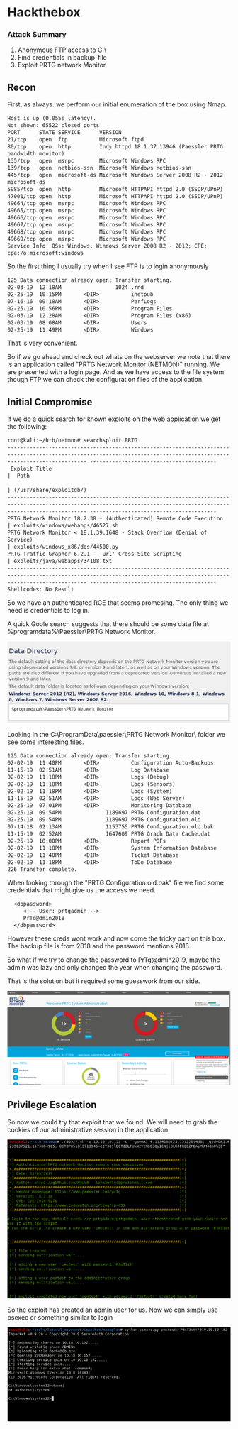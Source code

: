 # Hackthebox 



### Attack Summary

1. Anonymous FTP access to C:\
2. Find credentials in backup-file
3. Exploit PRTG network Monitor


## Recon

First, as always. we perform our initial enumeration of the box using Nmap.

```
Host is up (0.055s latency).
Not shown: 65522 closed ports
PORT      STATE SERVICE      VERSION
21/tcp    open  ftp          Microsoft ftpd
80/tcp    open  http         Indy httpd 18.1.37.13946 (Paessler PRTG bandwidth monitor)
135/tcp   open  msrpc        Microsoft Windows RPC
139/tcp   open  netbios-ssn  Microsoft Windows netbios-ssn
445/tcp   open  microsoft-ds Microsoft Windows Server 2008 R2 - 2012 microsoft-ds
5985/tcp  open  http         Microsoft HTTPAPI httpd 2.0 (SSDP/UPnP)
47001/tcp open  http         Microsoft HTTPAPI httpd 2.0 (SSDP/UPnP)
49664/tcp open  msrpc        Microsoft Windows RPC
49665/tcp open  msrpc        Microsoft Windows RPC
49666/tcp open  msrpc        Microsoft Windows RPC
49667/tcp open  msrpc        Microsoft Windows RPC
49668/tcp open  msrpc        Microsoft Windows RPC
49669/tcp open  msrpc        Microsoft Windows RPC
Service Info: OSs: Windows, Windows Server 2008 R2 - 2012; CPE: cpe:/o:microsoft:windows

```

So the first thing I usually try when I see FTP is to login anonymously

```
125 Data connection already open; Transfer starting.
02-03-19  12:18AM                 1024 .rnd
02-25-19  10:15PM       <DIR>          inetpub
07-16-16  09:18AM       <DIR>          PerfLogs
02-25-19  10:56PM       <DIR>          Program Files
02-03-19  12:28AM       <DIR>          Program Files (x86)
02-03-19  08:08AM       <DIR>          Users
02-25-19  11:49PM       <DIR>          Windows
```

That is very convenient.

So if we go ahead and check out whats on the webserver we note that there is an application called "PRTG Network Monitor (NETMON)" running.
We are presented with a login page. And as we have access to the file system though FTP we can check the configuration files of the application.

## Initial Compromise

If we do a quick search for known exploits on the web application we get the following:
```
root@kali:~/htb/netmon# searchsploit PRTG
--------------------------------------------------------------------------------------------------------------------------------------------------------------------- ----------------------------------------
 Exploit Title                                                                                                                                                       |  Path
                                                                                                                                                                     | (/usr/share/exploitdb/)
--------------------------------------------------------------------------------------------------------------------------------------------------------------------- ----------------------------------------
PRTG Network Monitor 18.2.38 - (Authenticated) Remote Code Execution                                                                                                 | exploits/windows/webapps/46527.sh
PRTG Network Monitor < 18.1.39.1648 - Stack Overflow (Denial of Service)                                                                                             | exploits/windows_x86/dos/44500.py
PRTG Traffic Grapher 6.2.1 - 'url' Cross-Site Scripting                                                                                                              | exploits/java/webapps/34108.txt
--------------------------------------------------------------------------------------------------------------------------------------------------------------------- ----------------------------------------
Shellcodes: No Result
```
So we have an authenticated RCE that seems promesing. The only thing we need is credentials to log in.

A quick Goole search suggests that there should be some data file at %programdata%\Paessler\PRTG Network Monitor.

![netmon](../images/netmon_prtg.png)

Looking in the C:\ProgramData\paessler\PRTG Network Monitor\ folder we see some interesting files.

```
125 Data connection already open; Transfer starting.
02-02-19  11:40PM       <DIR>          Configuration Auto-Backups
11-15-19  02:51AM       <DIR>          Log Database
02-02-19  11:18PM       <DIR>          Logs (Debug)
02-02-19  11:18PM       <DIR>          Logs (Sensors)
02-02-19  11:18PM       <DIR>          Logs (System)
11-15-19  02:51AM       <DIR>          Logs (Web Server)
02-25-19  07:01PM       <DIR>          Monitoring Database
02-25-19  09:54PM              1189697 PRTG Configuration.dat
02-25-19  09:54PM              1189697 PRTG Configuration.old
07-14-18  02:13AM              1153755 PRTG Configuration.old.bak
11-15-19  02:52AM              1647609 PRTG Graph Data Cache.dat
02-25-19  10:00PM       <DIR>          Report PDFs
02-02-19  11:18PM       <DIR>          System Information Database
02-02-19  11:40PM       <DIR>          Ticket Database
02-02-19  11:18PM       <DIR>          ToDo Database
226 Transfer complete.
```

When looking through the "PRTG Configuration.old.bak" file we find some credentials that might give us the access we need.

```
  <dbpassword>
     <!-- User: prtgadmin -->
     PrTg@dmin2018
  </dbpassword>
```

However these creds wont work and now come the tricky part on this box. The backup file is from 2018 and the password mentions 2018.

So what if we try to change the password to PrTg@dmin2019, maybe the admin was lazy and only changed the year when changing the password.

That is the solution but it required some guesswork from our side. 

![netmon_admin](../images/netmon_admin.png)

## Privilege Escalation

So now we could try that exploit that we found. We will need to grab the cookies of our administrative session in the application.

![netmon](../images/netmon_exploit.png)

So the exploit has created an admin user for us. Now we can simply use psexec or something similar to login

![netmon](../images/netmon_psexec.png)
